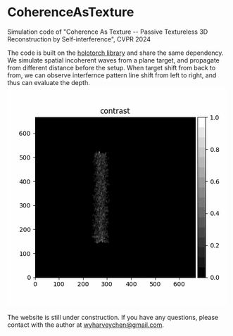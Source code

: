 # CoherenceAsTexture
Simulation code of "Coherence As Texture -- Passive Textureless 3D Reconstruction by Self-interference", CVPR 2024

The code is built on the [holotorch library](https://github.com/user/repo/blob/branch/other_file.md) and share the same dependency.
We simulate spatial incoherent waves from a plane target, and propagate from different distance before the setup.
When target shift from back to from, we can observe interfernce pattern line shift from left to right, and thus can evaluate the depth.
![alt text](https://github.com/Image-Science-Lab-cmu/CoherenceAsTexture/blob/main/example_images/contrast.gif?raw=true)

The website is still under construction. If you have any questions, please contact with the author at wyharveychen@gmail.com.
